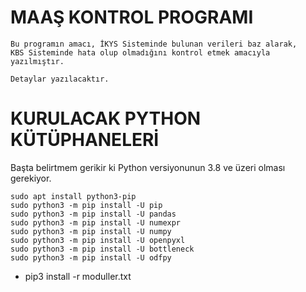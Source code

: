 # MAAŞ KONTROL PROGRAMI


```
Bu programın amacı, İKYS Sisteminde bulunan verileri baz alarak,
KBS Sisteminde hata olup olmadığını kontrol etmek amacıyla yazılmıştır.

Detaylar yazılacaktır.
```
# KURULACAK PYTHON KÜTÜPHANELERİ
Başta belirtmem gerikir ki Python versiyonunun 3.8 ve üzeri olması gerekiyor.
```
sudo apt install python3-pip
sudo python3 -m pip install -U pip
sudo python3 -m pip install -U pandas
sudo python3 -m pip install -U numexpr
sudo python3 -m pip install -U numpy
sudo python3 -m pip install -U openpyxl
sudo python3 -m pip install -U bottleneck
sudo python3 -m pip install -U odfpy

```
* pip3 install -r moduller.txt